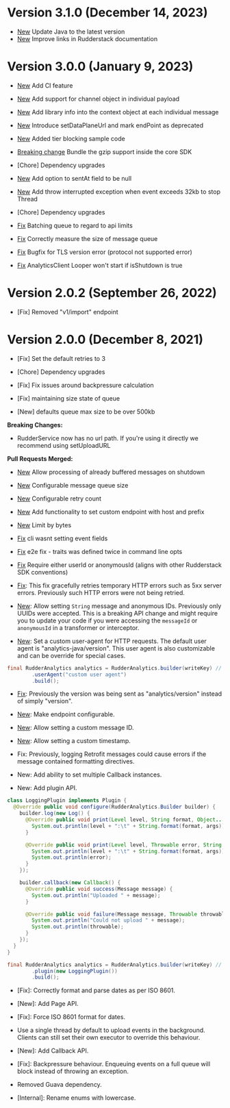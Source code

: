 # Version 3.1.0 (December 14, 2023)
- [New](https://github.com/rudderlabs/rudder-sdk-java/pull/86) Update Java to the latest version
- [New](https://github.com/rudderlabs/rudder-sdk-java/pull/83) Improve links in Rudderstack documentation

# Version 3.0.0 (January 9, 2023)
- [New](https://github.com/rudderlabs/rudder-sdk-java/pull/43) Add CI feature
- [New](https://github.com/rudderlabs/rudder-sdk-java/pull/41) Add support for channel object in individual payload
- [New](https://github.com/rudderlabs/rudder-sdk-java/pull/38) Add library info into the context object at each individual message
- [New](https://github.com/rudderlabs/rudder-sdk-java/pull/45) Introduce setDataPlaneUrl and mark endPoint as deprecated
- [New](https://github.com/rudderlabs/rudder-sdk-java/pull/44) Added tier blocking sample code
- [Breaking change](https://github.com/rudderlabs/rudder-sdk-java/pull/42) Bundle the gzip support inside the core SDK

- [Chore] Dependency upgrades
- [New](https://github.com/rudderlabs/rudder-sdk-java/pull/38) Add option to sentAt field to be null
- [New](https://github.com/rudderlabs/rudder-sdk-java/pull/38) Add throw interrupted exception when event exceeds 32kb to stop Thread

- [Chore] Dependency upgrades
- [Fix](https://github.com/rudderlabs/rudder-sdk-java/pull/38) Batching queue to regard to api limits
- [Fix](https://github.com/rudderlabs/rudder-sdk-java/pull/38) Correctly measure the size of message queue
- [Fix](https://github.com/rudderlabs/rudder-sdk-java/pull/38) Bugfix for TLS version error (protocol not supported error)
- [Fix](https://github.com/rudderlabs/rudder-sdk-java/pull/38) AnalyticsClient Looper won't start if isShutdown is true

# Version 2.0.2 (September 26, 2022)

- [Fix] Removed "v1/import" endpoint
# Version 2.0.0 (December 8, 2021)

- [Fix] Set the default retries to 3
- [Chore] Dependency upgrades


- [Fix] Fix issues around backpressure calculation

- [Fix] maintaining size state of queue

- [New] defaults queue max size to be over 500kb

**Breaking Changes:**

- RudderService now has no url path. If you're using it directly we recommend using setUploadURL

**Pull Requests Merged:**

- [New](https://github.com/rudderlabs/rudder-sdk-java/pull/192) Allow processing of already buffered messages on shutdown
- [New](https://github.com/rudderlabs/rudder-sdk-java/pull/190) Configurable message queue size
- [New](https://github.com/rudderlabs/rudder-sdk-java/pull/189) Configurable retry count
- [New](https://github.com/rudderlabs/rudder-sdk-java/pull/183) Add functionality to set custom endpoint with host and prefix
- [New](https://github.com/rudderlabs/rudder-sdk-java/pull/178) Limit by bytes

- [Fix](https://github.com/rudderlabs/rudder-sdk-java/pull/223) cli wasnt setting event fields
- [Fix](https://github.com/rudderlabs/rudder-sdk-java/pull/222) e2e fix - traits was defined twice in command line opts
- [Fix](https://github.com/rudderlabs/rudder-sdk-java/pull/221) Require either userId or anonymousId \(aligns with other Rudderstack SDK conventions\)

- [Fix](https://github.com/rudderlabs/rudder-sdk-java/pull/117): This fix gracefully retries temporary HTTP errors such as 5xx server errors. Previously such HTTP errors were not being retried.

- [New](https://github.com/rudderlabs/rudder-sdk-java/pull/113): Allow setting `String` message and anonymous IDs. Previously only UUIDs were accepted. This is a breaking API change and might require you to update your code if you were accessing the `messageId` or `anonymousId` in a transformer or interceptor.

- [New](https://github.com/rudderlabs/rudder-sdk-java/pull/109): Set a custom user-agent for HTTP requests. The default user agent is "analytics-java/version". This user agent is also customizable and can be override for special cases.

```java
final RudderAnalytics analytics = RudderAnalytics.builder(writeKey) //
        .userAgent("custom user agent")
        .build();
```

- [Fix](https://github.com/rudderlabs/rudder-sdk-java/pull/112): Previously the version was being sent as "analytics/version" instead of simply "version".

- [New](https://github.com/rudderlabs/rudder-sdk-java/pull/99): Make endpoint configurable.
- [New](https://github.com/rudderlabs/rudder-sdk-java/pull/101): Allow setting a custom message ID.
- [New](https://github.com/rudderlabs/rudder-sdk-java/pull/58): Allow setting a custom timestamp.

- Fix: Previously, logging Retrofit messages could cause errors if the message contained formatting directives.

- New: Add ability to set multiple Callback instances.
- New: Add plugin API.

```java
class LoggingPlugin implements Plugin {
  @Override public void configure(RudderAnalytics.Builder builder) {
    builder.log(new Log() {
      @Override public void print(Level level, String format, Object... args) {
        System.out.println(level + ":\t" + String.format(format, args));
      }

      @Override public void print(Level level, Throwable error, String format, Object... args) {
        System.out.println(level + ":\t" + String.format(format, args));
        System.out.println(error);
      }
    });

    builder.callback(new Callback() {
      @Override public void success(Message message) {
        System.out.println("Uploaded " + message);
      }

      @Override public void failure(Message message, Throwable throwable) {
        System.out.println("Could not upload " + message);
        System.out.println(throwable);
      }
    });
  }
}

final RudderAnalytics analytics = RudderAnalytics.builder(writeKey) //
        .plugin(new LoggingPlugin())
        .build();
```

- [Fix]: Correctly format and parse dates as per ISO 8601.

- [New]: Add Page API.

- [Fix]: Force ISO 8601 format for dates.
- Use a single thread by default to upload events in the background. Clients can still set their own executor to override this behaviour.
- [New]: Add Callback API.
- [Fix]: Backpressure behaviour. Enqueuing events on a full queue will block instead of throwing an exception.
- Removed Guava dependency.
- [Internal]: Rename enums with lowercase.
